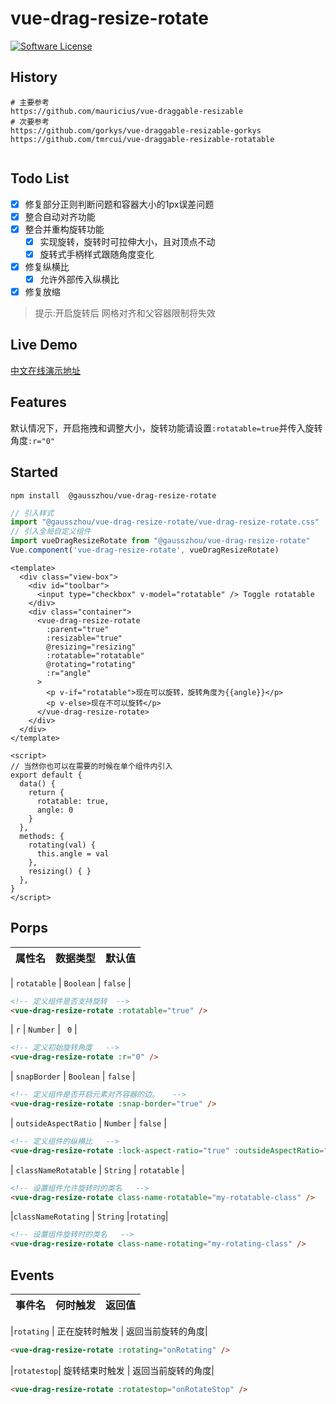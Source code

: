 # vue-drag-resize-rotate
 
[![Software License](https://img.shields.io/badge/license-MIT-brightgreen.svg?style=flat-square)](LICENSE)

## History

```shell
# 主要参考
https://github.com/mauricius/vue-draggable-resizable
# 次要参考
https://github.com/gorkys/vue-draggable-resizable-gorkys
https://github.com/tmrcui/vue-draggable-resizable-rotatable   
  
```

## Todo List
 
- [x] 修复部分正则判断问题和容器大小的1px误差问题
- [x] 整合自动对齐功能
- [x] 整合并重构旋转功能
  - [x] 实现旋转，旋转时可拉伸大小，且对顶点不动
  - [x] 旋转式手柄样式跟随角度变化
- [x] 修复纵横比
  - [x] 允许外部传入纵横比
- [x] 修复放缩 

> 提示:开启旋转后 网格对齐和父容器限制将失效

## Live Demo

[中文在线演示地址](https://gausszhou.github.io/vue-drag-resize-rotate)

## Features

 默认情况下，开启拖拽和调整大小，旋转功能请设置`:rotatable=true`并传入旋转角度`:r="0"`

## Started

```shell
npm install  @gausszhou/vue-drag-resize-rotate
```

```js
// 引入样式
import "@gausszhou/vue-drag-resize-rotate/vue-drag-resize-rotate.css"
// 引入全局自定义组件
import vueDragResizeRotate from "@gausszhou/vue-drag-resize-rotate"
Vue.component('vue-drag-resize-rotate', vueDragResizeRotate) 

```

```vue
<template>
  <div class="view-box">
    <div id="toolbar">
      <input type="checkbox" v-model="rotatable" /> Toggle rotatable
    </div>
    <div class="container">
      <vue-drag-resize-rotate
        :parent="true"
        :resizable="true"
        @resizing="resizing"
        :rotatable="rotatable"
        @rotating="rotating"
        :r="angle"
      >
        <p v-if="rotatable">现在可以旋转，旋转角度为{{angle}}</p>
        <p v-else>现在不可以旋转</p>
      </vue-drag-resize-rotate>
    </div>
  </div>
</template>

<script>
// 当然你也可以在需要的时候在单个组件内引入
export default {
  data() {
    return {
      rotatable: true,
      angle: 0
    }
  },
  methods: {
    rotating(val) {
      this.angle = val
    },
    resizing() { }
  },
}
</script>
```

## Porps

| 属性名 | 数据类型 | 默认值 |
| ------ | -------- | ------ |

| `rotatable` | `Boolean`  | `false`    | 

```html
<!-- 定义组件是否支持旋转  -->
<vue-drag-resize-rotate :rotatable="true" />
```
 
| `r`      | `Number`  | ` 0`      |

```html
<!-- 定义初始旋转角度   -->
<vue-drag-resize-rotate :r="0" />
```


| `snapBorder` | `Boolean`  | `false`    |

```html
<!-- 定义组件是否开启元素对齐容器的边。   -->
<vue-drag-resize-rotate :snap-border="true" />
```


| `outsideAspectRatio` | `Number`  | `false`  |

```html
<!-- 定义组件的纵横比   -->
<vue-drag-resize-rotate :lock-aspect-ratio="true" :outsideAspectRatio="1.7777" />
```


| `classNameRotatable` | `String`      | `rotatable` |

```html
<!-- 设置组件允许旋转时的类名   -->
<vue-drag-resize-rotate class-name-rotatable="my-rotatable-class" />
```


|`classNameRotating` | `String` |`rotating`|

```html
<!-- 设置组件旋转时的类名   -->
<vue-drag-resize-rotate class-name-rotating="my-rotating-class" />
```

## Events

| 事件名 | 何时触发 | 返回值 |
| ------ | -------- | ------ |

|`rotating` | 正在旋转时触发 | 返回当前旋转的角度|

```html
<vue-drag-resize-rotate :rotating="onRotating" />
```

|`rotatestop`| 旋转结束时触发 | 返回当前旋转的角度|
```html
<vue-drag-resize-rotate :rotatestop="onRotateStop" />
```
